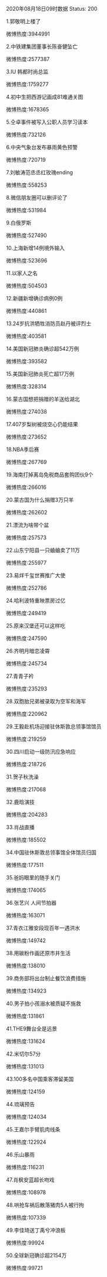 2020年08月18日09时数据
Status: 200

1.郭敬明上楼了

微博热度:3944991

2.中铁建集团董事长陈奋健坠亡

微博热度:2577387

3.IU 韩都时尚总监

微博热度:1759277

4.初中生把西游记画成81难通关图

微博热度:1678365

5.仝卓事件被写入公职人员学习读本

微博热度:732126

6.中央气象台发布暴雨黄色预警

微博热度:720719

7.刘敏涛范丞丞红玫瑰ending

微博热度:558253

8.微信朋友圈可以删评论了

微博热度:531984

9.白俄罗斯

微博热度:527490

10.上海新增14例境外输入

微博热度:523696

11.以家人之名

微博热度:504503

12.新疆新增确诊病例0例

微博热度:440861

13.24岁抗洪牺牲消防员赵丹被评烈士

微博热度:403581

14.美国新冠肺炎确诊超542万例

微博热度:393582

15.美国新冠肺炎死亡超17万例

微博热度:328314

16.蒙古国想把捐赠的羊送给湖北

微博热度:274038

17.407岁梨树被烧空心仍能结果

微博热度:273652

18.NBA季后赛

微博热度:267769

19.海南打掉离岛免税商品套购团伙9个

微博热度:266016

20.蒙古国为什么捐赠3万只羊

微博热度:262602

21.漂流为啥带个盆

微博热度:257573

22.山东宁阳县一只蛐蛐卖了11万

微博热度:255977

23.易烊千玺世赛推广大使

微博热度:252786

24.哈利波特重映票房过亿

微博热度:249419

25.原来汉堡还可以这样吃

微博热度:247590

26.齐明月暗恋凌霄

微博热度:245734

27.青青子衿

微博热度:235293

28.双胞胎兄弟被录取为空军和海军

微博热度:220962

29.王毅赴机场迎接驻休斯敦总领事馆馆员

微博热度:219259

30.四川启动一级防汛应急响应

微博热度:218726

31.贺子秋洗澡

微博热度:217068

32.鹿晗演技

微博热度:204283

33.肖战直播

微博热度:185502

34.中国驻休斯敦总领事馆全体馆员归国

微博热度:177511

35.爸妈眼里的随手关门

微博热度:174065

36.张艺兴 人间节拍器

微博热度:163071

37.青衣江雅安段现百年一遇洪水

微博热度:149742

38.用碳粉作画还原市井生活

微博热度:138010

39.商务部将出台制止餐饮浪费措施

微博热度:134923

40.男子拍小孩溺水被质疑不施救

微博热度:131861

41.THE9舞台全是远景

微博热度:131624

42.米切尔57分

微博热度:131013

43.100多名中国乘客滞留美国

微博热度:124159

44.琉璃预告

微博热度:124034

45.王嘉尔手臂肌肉线条

微博热度:122924

46.乐山暴雨

微博热度:116231

47.肖枫安蓝超长吻戏

微博热度:108978

48.哄抢车祸后散落猪肉5人被行拘

微博热度:107339

49.李佳琦送丁禹兮冲浪板

微博热度:99924

50.全球新冠确诊超2154万

微博热度:99721

